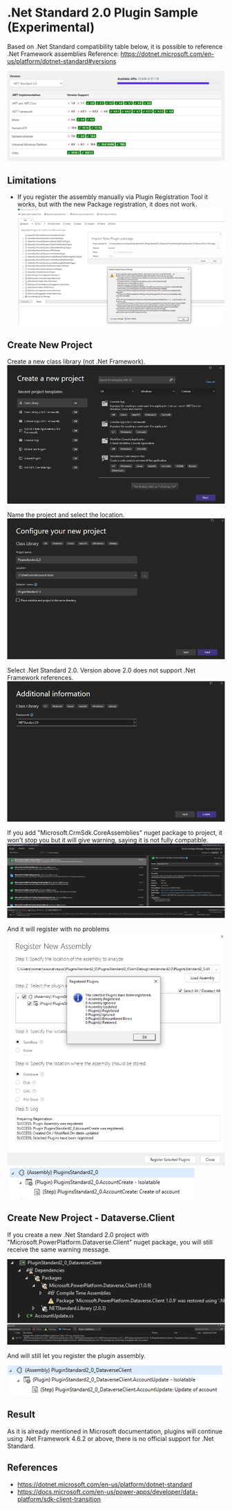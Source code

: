 # .Net Standard 2.0 Plugin Sample (Experimental)

Based on .Net Standard compatibility table below, it is possible to reference .Net Framework assemblies
Reference: https://dotnet.microsoft.com/en-us/platform/dotnet-standard#versions

![WebResource](Images/Versions.png)

## Limitations

- If you register the assembly manually via Plugin Registration Tool it works, but with the new Package registration, it does not work.
  ![WebResource](Images/Limits1.png)

## Create New Project

Create a new class library (not .Net Framework).
![WebResource](Images/Project1.png)

Name the project and select the location.
![WebResource](Images/Project2.png)

Select .Net Standard 2.0. Version above 2.0 does not support .Net Framework references.
![WebResource](Images/Project3.png)

If you add "Microsoft.CrmSdk.CoreAssemblies" nuget package to project, it won't stop you but it will give warning, saying it is not fully compatible.
![WebResource](Images/Project4.png)
![WebResource](Images/Project5.png)

And it will register with no problems
![WebResource](Images/Project6.png)
![WebResource](Images/Project6.1.png)

## Create New Project - Dataverse.Client

If you create a new .Net Standard 2.0 project with "Microsoft.PowerPlatform.Dataverse.Client" nuget package, you will still receive the same warning message.

![WebResource](Images/Project7.png)
![WebResource](Images/Project8.png)

And will still let you register the plugin assembly.

![WebResource](Images/Project9.png)

## Result

As it is already mentioned in Microsoft documentation, plugins will continue using .Net Framework 4.6.2 or above, there is no official support for .Net Standard.

## References

- https://dotnet.microsoft.com/en-us/platform/dotnet-standard
- https://docs.microsoft.com/en-us/power-apps/developer/data-platform/sdk-client-transition
